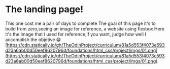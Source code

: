 # The landing page! 
This one cost me a pair of days to complete
The goal of this page it's to build from zero,seeing an image for reference, a website using flexbox
Here it's the image that I used for reference,if you want, judge how well I accomplish the objetive 😁
[https://cdn.statically.io/gh/TheOdinProject/curriculum/81a5d553f4073e593d23a6ab00d50eef8620796d/foundations/html_css/project/imgs/01.png](https://cdn.statically.io/gh/TheOdinProject/curriculum/81a5d553f4073e593d23a6ab00d50eef8620796d/foundations/html_css/project/imgs/01.png)
